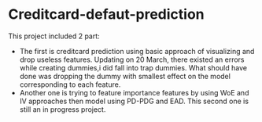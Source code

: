# Creditcard-defaut-prediction
This project included 2 part:
- The first is creditcard prediction using basic approach of visualizing and drop useless features. Updating on 20 March, there existed an errors while creating dummies,i did fall into trap dummies. What should have done was dropping the dummy with smallest effect on the model corresponding to each feature.
- Another one is trying to feature importance features by using WoE and IV approaches then model using PD-PDG and EAD. This second one is still an in progress project.

